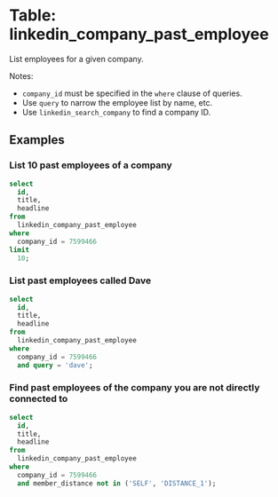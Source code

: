 # Table: linkedin_company_past_employee

List employees for a given company.

Notes:
* `company_id` must be specified in the `where` clause of queries.
* Use `query` to narrow the employee list by name, etc.
* Use `linkedin_search_company` to find a company ID.

## Examples

### List 10 past employees of a company

```sql
select
  id,
  title,
  headline
from
  linkedin_company_past_employee
where
  company_id = 7599466
limit
  10;
```

### List past employees called Dave

```sql
select
  id,
  title,
  headline
from
  linkedin_company_past_employee
where
  company_id = 7599466
  and query = 'dave';
```

### Find past employees of the company you are not directly connected to

```sql
select
  id,
  title,
  headline
from
  linkedin_company_past_employee
where
  company_id = 7599466
  and member_distance not in ('SELF', 'DISTANCE_1');
```
